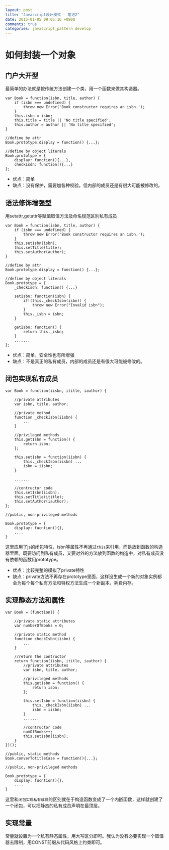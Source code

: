 ```yaml
---
layout: post
title: "Javascript设计模式 - 笔记2"
date: 2015-01-05 09:05:16 +0800
comments: true
categories: javascript_pattern develop
---
```

# 如何封装一个对象

## 门户大开型

最简单的办法就是按传统方法创建一个类，用一个函数来做其构造器。


```
var Book = function(isbn, title, author) {
    if (isbn === undefined) {
        throw new Error('Book constructor requires an isbn.');
    }
    this.isbn = isbn;
    this.title = title || 'No title specified';
    this.author = author || 'No title specified';
}

//define by attr
Book.prototype.display = function() {...};

//define by object literals
Book.prototype = {
    display: function(){...},
    checkIsdn: function(){...}
};

```

* 优点：简单
* 缺点：没有保护，需要加各种校验。但内部的成员还是有很大可能被修改的。

## 语法修饰增强型

用setattr,getattr等赋值取值方法及命名规范区别私有成员


```
var Book = function(isbn, title, author) {
    if (isbn === undefined) {
        throw new Error('Book constructor requires an isbn.');
    }
    this.setIsbn(isbn);
    this.setTitle(title);
    this.setAuthor(author);
}

//define by attr
Book.prototype.display = function() {...};

//define by object literals
Book.prototype = {
    _checkIsdn: function() {...}

    setIsbn: function(isbn) {
        if!(this._checkIsbn(isbn)) {
            throw new Error("Invalid isbn");
        }
        this._isbn = isbn;
    }

    getIsbn: function() {
        return this._isbn;
    }
    .......
};

```
* 优点：简单，安全性也有所增强
* 缺点：不是真正的私有成员，内部的成员还是有很大可能被修改的。

## 闭包实现私有成员


```
var Book = function(iisbn, ititle, iauthor) {

    //private attributes
    var isbn, title, author;

    //private method
    function _checkIsbn(iisbn) {
        ...
    }

    //privileged methods
    this.getIsbn = function() {
        return isbn;
    };

    this.setIsbn = function(iisbn) {
        this._checkIsbn(iisbn) ...
        isbn = iisbn;
    }

    .......

    //contructor code
    this.setIsbn(iisbn);
    this.setTitle(ititle);
    this.setAuthor(iauthor);
};

//public, non-privileged methods

Book.prototype = {
    display: fucntion(){},
    ....
}

```

这里应用了js的闭包特性，isbn等属性不再通过`this`来引用，而是放到函数的构造器里面。既要访问到私有成员，又要对外的方法放到函数的构造中，对私有成员没有依赖的函数用prototype。

* 优点：比较完整的模拟了private特性
* 缺点：private方法不再存在prototype里面，这样没生成一个新的对象实例都会为每个每个私有方法和特权方法生成一个新副本，耗费内存。

## 实现静态方法和属性


```
var Book = (function() {

    //private static attributes
    var numberOfBooks = 0;

    //private static method
    function checkIsbn(iisbn) {
        ...
    }

    //return the contructor
    return function(iisbn, ititle, iauthor) {
        //private attributes
        var isbn, title, author;

        //privileged methods
        this.getIsbn = function() {
            return isbn;
        };

        this.setIsbn = function(iisbn) {
            this._checkIsbn(iisbn) ...
            isbn = iisbn;
        }
        .......

        //contructor code
        numOfBooks++;
        this.setIsbn(iisbn);
    }
})();

//public, static methods
Book.converTotitleCase = function(){...};

//public, non-privileged methods

Book.prototype = {
    display: fucntion(){},
    ....
}

```

这里和`闭包实现私有成员`的区别就在于构造函数变成了一个内嵌函数，这样就创建了一个闭包，可以把静态的私有成员声明在最顶层。

## 实现常量

常量就设置为一个私有静态属性，用大写区分即可。我认为没有必要实现一个取值器去限制，用CONST前缀从代码风格上约束即可。
